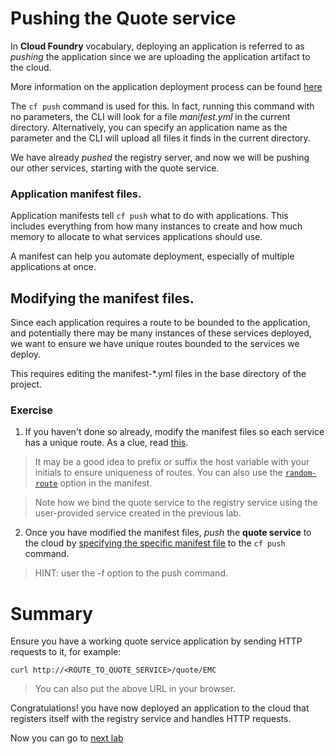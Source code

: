 # Pushing the Quote service

In **Cloud Foundry** vocabulary, deploying an application is referred to as *pushing* the application since we are uploading the application artifact to the cloud.

More information on the application deployment process can be found [here](http://docs.pivotal.io/pivotalcf/devguide/deploy-apps/deploy-app.html)

The `cf push` command is used for this. In fact, running this command with no parameters, the CLI will look for a file *manifest.yml* in the current directory. Alternatively, you can specify an application name as the parameter and the CLI will upload all files it finds in the current directory.

We have already *pushed* the registry server, and now we will be pushing our other services, starting with the quote service.

### Application manifest files.
Application manifests tell `cf push` what to do with applications. This includes everything from how many instances to create and how much memory to allocate to what services applications should use.

A manifest can help you automate deployment, especially of multiple applications at once.

## Modifying the manifest files.
Since each application requires a route to be bounded to the application, and potentially there may be many instances of these services deployed, we want to ensure we have unique routes bounded to the services we deploy.

This requires editing the manifest-\*.yml files in the base directory of the project.

### Exercise
1. If you haven't done so already, modify the manifest files so each service has a unique route. As a clue, read [this](http://docs.pivotal.io/pivotalcf/devguide/deploy-apps/manifest.html#host).

> It may be a good idea to prefix or suffix the host variable with your initials to ensure uniqueness of routes. You can also use the [`random-route`](http://docs.pivotal.io/pivotalcf/devguide/deploy-apps/manifest.html#random-route) option in the manifest.

  > Note how we bind the quote service to the registry service using the user-provided service created in the previous lab.

2. Once you have modified the manifest files, *push* the **quote service** to the cloud by [specifying the specific manifest file](http://docs.pivotal.io/pivotalcf/devguide/deploy-apps/manifest.html#find-manifest) to the `cf push` command.
  > HINT: user the -f option to the push command.


# Summary

Ensure you have a working quote service application by sending HTTP requests to it, for example:

`curl http://<ROUTE_TO_QUOTE_SERVICE>/quote/EMC`

> You can also put the above URL in your browser.

Congratulations! you have now deployed an application to the cloud that registers itself with the registry service and handles HTTP requests.

Now you can go to [next lab](lab_pushall.md)
